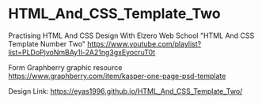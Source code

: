 # HTML_And_CSS_Template_Two

Practising HTML And CSS Design With Elzero Web School "HTML And CSS Template Number Two"
https://www.youtube.com/playlist?list=PLDoPjvoNmBAy1l-2A21ng3gxEyocruT0t

Form Graphberry graphic resource
https://www.graphberry.com/item/kasper-one-page-psd-template

Design Link:
https://eyas1996.github.io/HTML_And_CSS_Template_Two/
